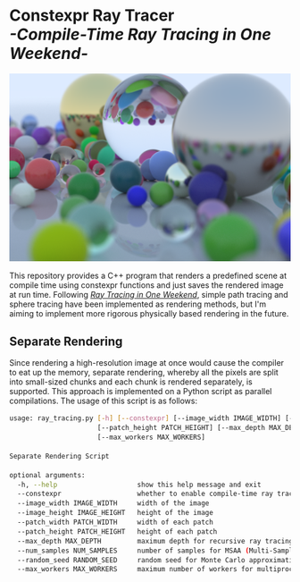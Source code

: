 # Constexpr Ray Tracer <br> *-Compile-Time Ray Tracing in One Weekend-*

![image](image.png)

This repository provides a C++ program that renders a predefined scene at compile time using constexpr functions and just saves the rendered image at run time. Following [*Ray Tracing in One Weekend*](https://raytracing.github.io/books/RayTracingInOneWeekend.html), simple path tracing and sphere tracing have been implemented as rendering methods, but I'm aiming to implement more rigorous physically based rendering in the future.

## Separate Rendering

Since rendering a high-resolution image at once would cause the compiler to eat up the memory, separate rendering, whereby all the pixels are split into small-sized chunks and each chunk is rendered separately, is supported. This approach is implemented on a Python script as parallel compilations. The usage of this script is as follows:

```bash
usage: ray_tracing.py [-h] [--constexpr] [--image_width IMAGE_WIDTH] [--image_height IMAGE_HEIGHT] [--patch_width PATCH_WIDTH]
                      [--patch_height PATCH_HEIGHT] [--max_depth MAX_DEPTH] [--num_samples NUM_SAMPLES] [--random_seed RANDOM_SEED]
                      [--max_workers MAX_WORKERS]

Separate Rendering Script

optional arguments:
  -h, --help                    show this help message and exit
  --constexpr                   whether to enable compile-time ray tracing
  --image_width IMAGE_WIDTH     width of the image
  --image_height IMAGE_HEIGHT   height of the image
  --patch_width PATCH_WIDTH     width of each patch
  --patch_height PATCH_HEIGHT   height of each patch
  --max_depth MAX_DEPTH         maximum depth for recursive ray tracing
  --num_samples NUM_SAMPLES     number of samples for MSAA (Multi-Sample Anti-Aliasing)
  --random_seed RANDOM_SEED     random seed for Monte Carlo approximation
  --max_workers MAX_WORKERS     maximum number of workers for multiprocessing
```
